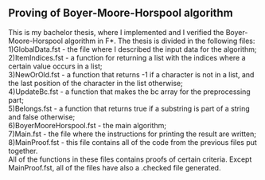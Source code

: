 ## Proving of Boyer-Moore-Horspool algorithm

This is my bachelor thesis, where I implemented and I verified the Boyer-Moore-Horspool algorithm in F*. The thesis is divided in the following files: <br />
1)GlobalData.fst - the file where I described the input data for the algorithm; <br />
2)ItemIndices.fst - a function for returning a list with the indices where a certain value occurs in a list; <br />
3)NewOrOld.fst - a function that returns -1 if a character is not in a list, and the last position of the character in the list otherwise; <br />
4)UpdateBc.fst - a function that makes the bc array for the preprocessing part; <br />
5)Belongs.fst - a function that returns true if a substring is part of a string and false otherwise; <br />
6)BoyerMooreHorspool.fst - the main algorithm; <br />
7)Main.fst - the file where the instructions for printing the result are written; <br />
8)MainProof.fst - this file contains all of the code from the previous files put together. <br />
All of the functions in these files contains proofs of certain criteria. Except MainProof.fst, all of the files have also a .checked file generated.
